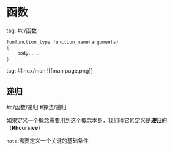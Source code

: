 # 函数

tag: #c/函数

```c
funfunction_type function_name(arguments)
{
	body....
}
```

tag: #linux/man
![[man page.png]]

## 递归

#c/函数/递归 #算法/递归

如果定义一个概念需要用到这个概念本身，我们称它的定义是**递归**的（**Rhcursive**）

`note`:需要定义一个关键的基础条件
